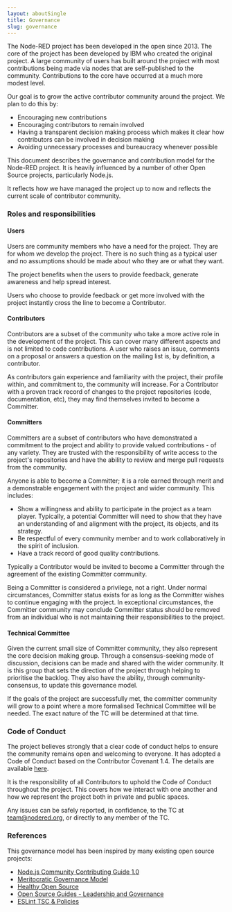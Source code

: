 ```yaml
---
layout: aboutSingle
title: Governance
slug: governance
---
```


The Node-RED project has been developed in the open since 2013. The core of the
project has been developed by IBM who created the original project. A large
community of users has built around the project with most contributions being
made via nodes that are self-published to the community. Contributions to the
core have occurred at a much more modest level.

Our goal is to grow the active contributor community around the project. We plan
to do this by:

 - Encouraging new contributions
 - Encouraging contributors to remain involved
 - Having a transparent decision making process which makes it clear how
   contributors can be involved in decision making
 - Avoiding unnecessary processes and bureaucracy whenever possible

This document describes the governance and contribution model for the Node-RED
project. It is heavily influenced by a number of other Open Source projects,
particularly Node.js.

It reflects how we have managed the project up to now and reflects the current
scale of contributor community.


### Roles and responsibilities

#### Users

Users are community members who have a need for the project. They are for whom
we develop the project. There is no such thing as a typical user and no assumptions
should be made about who they are or what they want.

The project benefits when the users to provide feedback, generate awareness and
help spread interest.

Users who choose to provide feedback or get more involved with the project
instantly cross the line to become a Contributor.

#### Contributors

Contributors are a subset of the community who take a more active role in the
development of the project. This can cover many different aspects and is not
limited to code contributions. A user who raises an issue, comments on a proposal
or answers a question on the mailing list is, by definition, a contributor.

As contributors gain experience and familiarity with the project, their profile
within, and commitment to, the community will increase. For a Contributor with a
proven track record of changes to the project repositories (code, documentation,
etc), they may find themselves invited to become a Committer.

#### Committers

Committers are a subset of contributors who have demonstrated a commitment to
the project and ability to provide valued contributions - of any variety. They
are trusted with the responsibility of write access to the project's repositories
and have the ability to review and merge pull requests from the community.

Anyone is able to become a Committer; it is a role earned through merit and a
demonstrable engagement with the project and wider community. This includes:

 - Show a willingness and ability to participate in the project as a team player.
   Typically, a potential Committer will need to show that they have an
   understanding of and alignment with the project, its objects, and its strategy.
 - Be respectful of every community member and to work collaboratively in the
   spirit of inclusion.
 - Have a track record of good quality contributions.

Typically a Contributor would be invited to become a Committer through the
agreement of the existing Committer community.

Being a Committer is considered a privilege, not a right. Under normal circumstances,
Committer status exists for as long as the Committer wishes to continue engaging
with the project. In exceptional circumstances, the Committer community may
conclude Committer status should be removed from an individual who is not
maintaining their responsibilities to the project.

#### Technical Committee

Given the current small size of Committer community, they also represent the
core decision making group. Through a consensus-seeking mode of discussion,
decisions can be made and shared with the wider community. It is this group that
sets the direction of the project through helping to prioritise the backlog.
They also have the ability, through community-consensus, to update this governance
model.

If the goals of the project are successfully met, the committer community will
grow to a point where a more formalised Technical Committee will be needed. The
exact nature of the TC will be determined at that time.

### Code of Conduct

The project believes strongly that a clear code of conduct helps to ensure the
community remains open and welcoming to everyone. It has adopted a Code of Conduct
based on the Contributor Covenant 1.4. The details are available [here](/conduct/).

It is the responsibility of all Contributors to uphold the Code of Conduct
throughout the project. This covers how we interact with one another and how we
represent the project both in private and public spaces.

Any issues can be safely reported, in confidence, to the TC at team@nodered.org,
or directly to any member of the TC.


### References

This governance model has been inspired by many existing open source projects:

 - [Node.js Community Contributing Guide 1.0](https://github.com/nodejs/TSC/blob/master/BasePolicies/CONTRIBUTING.md)
 - [Meritocratic Governance Model](http://oss-watch.ac.uk/resources/meritocraticgovernancemodel)
 - [Healthy Open Source](https://medium.com/the-node-js-collection/healthy-open-source-967fa8be7951#.h2klz4i2f)
 - [Open Source Guides - Leadership and Governance](https://opensource.guide/leadership-and-governance/)
 - [ESLint TSC & Policies](http://eslint.org/docs/maintainer-guide/governance.html)
